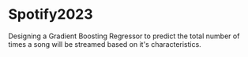 # Spotify2023
Designing a Gradient Boosting Regressor to predict the total number of times a song will be streamed based on it's characteristics. 
